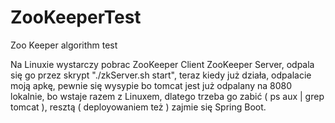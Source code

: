 ZooKeeperTest
=============

Zoo Keeper algorithm test

Na Linuxie wystarczy pobrac ZooKeeper Client ZooKeeper Server, odpala się go przez skrypt "./zkServer.sh start",
teraz kiedy już działa, odpalacie moją apkę, pewnie się wysypie bo tomcat jest już odpalany na 8080 lokalnie, bo wstaje razem z Linuxem, dlatego trzeba go zabić ( ps aux | grep tomcat ), resztą ( deployowaniem też ) zajmie się Spring Boot.
